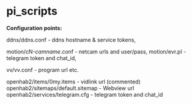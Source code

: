 # pi_scripts

**Configuration points:**

ddns/ddns.conf - ddns hostname & service tokens,

motion/cN-*camname*.conf - netcam urls and user/pass,
motion/evr.pl - telegram token and chat_id,

vv/vv.conf - program url etc.

openhab2/items/0my.items - vidlink url (commented)
openhab2/sitemaps/default.sitemap - Webview url
openhab2/services/telegram.cfg - telegram token and chat_id
